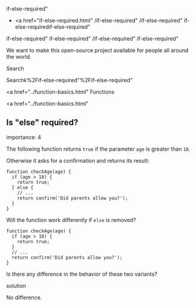 if-else-required"

- <a href="if-else-required.html"
  /if-else-required"
  /if-else-required"
  if-else-requiredif-else-required"

<!-- -->

if-else-required"
if-else-required"
/if-else-required"
if-else-required"

We want to make this open-source project available for people all around the world.

Search

Searchk%2Fif-else-required"%2Fif-else-required" </a>

<a href="../function-basics.html" Functions</span></a>

<a href="../function-basics.html"

## Is "else" required?

<span class="task__importance" title="How important is the task, from 1 to 5">importance: 4</span>

The following function returns `true` if the parameter `age` is greater than `18`.

Otherwise it asks for a confirmation and returns its result:

    function checkAge(age) {
      if (age > 18) {
        return true;
      } else {
        // ...
        return confirm('Did parents allow you?');
      }
    }

Will the function work differently if `else` is removed?

    function checkAge(age) {
      if (age > 18) {
        return true;
      }
      // ...
      return confirm('Did parents allow you?');
    }

Is there any difference in the behavior of these two variants?

solution

No difference.
